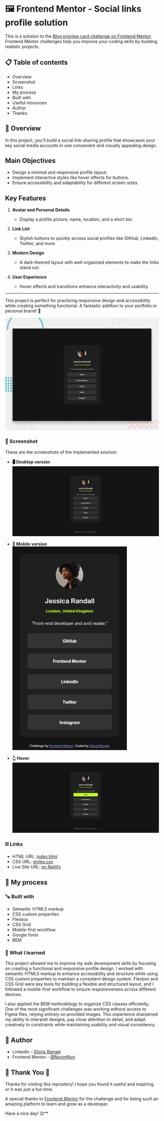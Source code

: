 # 🖼 Frontend Mentor - Social links profile solution

This is a solution to the [Blog preview card challenge on Frontend Mentor](https://www.frontendmentor.io/challenges/blog-preview-card-ckPaj01IcS). Frontend Mentor challenges help you improve your coding skills by building realistic projects. 

## 📋 Table of contents

- Overview
- Screenshot
- Links
- My process
- Built with
- Useful resources
- Author
- Thanks

## 📖 Overview

In this project, you'll build a social link-sharing profile that showcases your key social media accounts in one convenient and visually appealing design.

## Main Objectives  
- Design a minimal and responsive profile layout.   
- Implement interactive styles like hover effects for buttons.  
- Ensure accessibility and adaptability for different screen sizes.  

## Key Features  
1. **Avatar and Personal Details**  
   - Display a profile picture, name, location, and a short bio.  

2. **Link List**  
   - Stylish buttons to quickly access social profiles like GitHub, LinkedIn, Twitter, and more.  

3. **Modern Design**  
   - A dark-themed layout with well-organized elements to make the links stand out.  

4. **User Experience**  
   - Hover effects and transitions enhance interactivity and usability.  

---

This project is perfect for practicing responsive design and accessibility while creating something functional. A fantastic addition to your portfolio or personal brand! 🚀

![Preview](./images/preview.jpg)

### 📸 Screenshot
These are the screenshots of the implemented solution:

- **🖥️ Desktop version**  
  ![Desktop](./images/links-desktop.png)

- **📱 Mobile version**  
  ![Mobile](./images/links-mobile.png)

- **👆 Hover**  
  ![Hover](./images/links-hover.png)

### ⛓️ Links

- HTML URL: [index.html](https://github.com/NorimNori/social-links-profile/blob/main/index.html)
- CSS URL: [styles.css](https://github.com/NorimNori/social-links-profile/blob/main/styles.css)
- Live Site URL: [on Netlify](https://social-links-profile-by-gr.netlify.app/)

## 📌 My process

### 🪚 Built with

- Semantic HTML5 markup
- CSS custom properties
- Flexbox
- CSS Grid
- Mobile-first workflow
- Google fonts
- BEM

### 🔬 What I learned

This project allowed me to improve my web development skills by focusing on creating a functional and responsive profile design. I worked with semantic HTML5 markup to enhance accessibility and structure while using CSS custom properties to maintain a consistent design system. Flexbox and CSS Grid were key tools for building a flexible and structured layout, and I followed a mobile-first workflow to ensure responsiveness across different devices.  

I also applied the BEM methodology to organize CSS classes efficiently. One of the most significant challenges was working without access to Figma files, relying entirely on provided images. This experience sharpened my ability to interpret designs, pay close attention to detail, and adapt creatively to constraints while maintaining usability and visual consistency. 

## 👋 Author

- LinkedIn - [Gloria Rangel](https://www.linkedin.com/in/gloria-rangel-06b960306/)
- Frontend Mentor - [@NorimNori](https://www.frontendmentor.io/profile/NorimNori)

## 🌟 Thank You 🌟
Thanks for visiting this repository! I hope you found it useful and inspiring, or it was just a fun time.  

A special thanks to [Frontend Mentor](https://www.frontendmentor.io) for the challenge and for being such an amazing platform to learn and grow as a developer.  

Have a nice day! 😊**
